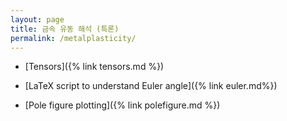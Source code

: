 ```yaml
---
layout: page
title: 금속 유동 해석 (특론)
permalink: /metalplasticity/
---
```


- [Tensors]({% link tensors.md %})

- [LaTeX script to understand Euler angle]({% link euler.md%})

- [Pole figure plotting]({% link polefigure.md %})
